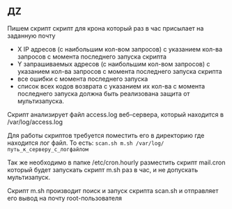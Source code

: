 ## ДZ ##
  Пишем скрипт скрипт для крона
  который раз в час присылает на заданную почту
  - X IP адресов (с наибольшим кол-вом запросов) с указанием кол-ва запросов c момента последнего запуска скрипта
  - Y запрашиваемых адресов (с наибольшим кол-вом запросов) с указанием кол-ва запросов c момента последнего запуска скрипта
  - все ошибки c момента последнего запуска
  - список всех кодов возврата с указанием их кол-ва с момента последнего запуска
  должна быть реализована защита от мультизапуска.



  Скрипт анализирует файл access.log веб-сервера, который находится в /var/log/access.log

  Для работы скриптов требуется поместить его в директорию где находится лог файл. То есть:
    ```scan.sh m.sh /var/log/путь_к_серверу_с_логфайлом```

Так же необходимо в папке /etc/cron.hourly разместить скрипт mail.cron который будет запускать скрипт m.sh раз в час, и не допускать мультизапуск.

Скрипт m.sh производит  поиск и запуск скрипта scan.sh и отправляет его вывод на почту root-пользователя
